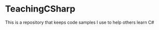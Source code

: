 TeachingCSharp
==============

This is a repository that keeps code samples I use to help others learn C#
